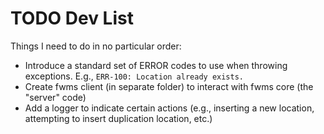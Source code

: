 # TODO Dev List
Things I need to do in no particular order:
* Introduce a standard set of ERROR codes to use when throwing exceptions. E.g., `ERR-100: Location already exists.`
* Create fwms client (in separate folder) to interact with fwms core (the "server" code)
* Add a logger to indicate certain actions (e.g., inserting a new location, attempting to insert duplication location, etc.)
